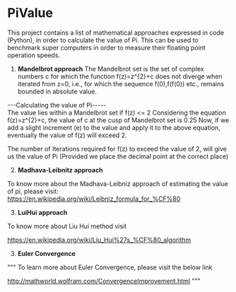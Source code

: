# PiValue
This project contains a list of mathematical approaches expressed in code (Python), in order to calculate the value of Pi. This can be used to benchmark super computers in order to measure their floating point operation speeds.

1. <b>Mandelbrot approach</b>
The Mandelbrot set is the set of complex numbers c for which the function f(z)=z^{2}+c
does not diverge when iterated from z=0, i.e.,
for which the sequence f(0),f(f(0)) etc., remains bounded in absolute value.

---Calculating the value of Pi-----<br>
The value lies within a Mandelbrot set if f(z) <= 2
Considering the equation f(z)=z^{2}+c, the value of c at the cusp of Mandelbrot set is 0.25
Now, if we add a slight increment (e) to the value and apply it to the above equation, eventually the value of f(z)
will exceed 2.

The number of Iterations required for f(z) to exceed the value of 2, will give us the value of Pi (Provided we place
the decimal point at the correct place)

2. <b>Madhava-Leibnitz approach</b>

To know more about the Madhava-Leibniz approach of estimating the value of pi, please visit:
https://en.wikipedia.org/wiki/Leibniz_formula_for_%CF%80


3. <b>LuiHui approach</b>

To know more about Liu Hui method visit

https://en.wikipedia.org/wiki/Liu_Hui%27s_%CF%80_algorithm

3. <b>Euler Convergence</b>

"""
To learn more about Euler Convergence, please visit the below link

http://mathworld.wolfram.com/ConvergenceImprovement.html
"""





